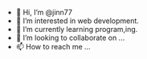 - 👋 Hi, I’m @jinn77
- 👀 I’m interested in web development.
- 🌱 I’m currently learning program,ing.
- 💞️ I’m looking to collaborate on ...
- 📫 How to reach me ...

<!---
jinn77/jinn77 is a ✨ special ✨ repository because its `README.md` (this file) appears on your GitHub profile.
You can click the Preview link to take a look at your changes.

test
aaa
BBB
CCC
ZZZ
--->
